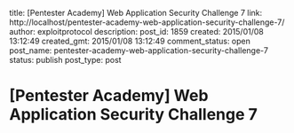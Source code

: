 title: [Pentester Academy] Web Application Security Challenge 7
link: http://localhost/pentester-academy-web-application-security-challenge-7/
author: exploitprotocol
description: 
post_id: 1859
created: 2015/01/08 13:12:49
created_gmt: 2015/01/08 13:12:49
comment_status: open
post_name: pentester-academy-web-application-security-challenge-7
status: publish
post_type: post

# [Pentester Academy] Web Application Security Challenge 7

